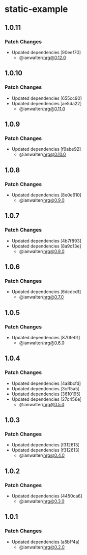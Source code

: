 # static-example

## 1.0.11

### Patch Changes

- Updated dependencies [90eef70]
  - @ianwalter/nrg@0.12.0

## 1.0.10

### Patch Changes

- Updated dependencies [655cc90]
- Updated dependencies [ae5da22]
  - @ianwalter/nrg@0.11.0

## 1.0.9

### Patch Changes

- Updated dependencies [f9abe92]
  - @ianwalter/nrg@0.10.0

## 1.0.8

### Patch Changes

- Updated dependencies [8e0e610]
  - @ianwalter/nrg@0.9.0

## 1.0.7

### Patch Changes

- Updated dependencies [4b7f893]
- Updated dependencies [8a9d13e]
  - @ianwalter/nrg@0.8.0

## 1.0.6

### Patch Changes

- Updated dependencies [6dcdcdf]
  - @ianwalter/nrg@0.7.0

## 1.0.5

### Patch Changes

- Updated dependencies [870fe01]
  - @ianwalter/nrg@0.6.0

## 1.0.4

### Patch Changes

- Updated dependencies [4a8bcfd]
- Updated dependencies [3cff5a5]
- Updated dependencies [3610195]
- Updated dependencies [27c456e]
  - @ianwalter/nrg@0.5.0

## 1.0.3

### Patch Changes

- Updated dependencies [f312613]
- Updated dependencies [f312613]
  - @ianwalter/nrg@0.4.0

## 1.0.2

### Patch Changes

- Updated dependencies [4450ca6]
  - @ianwalter/nrg@0.3.0

## 1.0.1

### Patch Changes

- Updated dependencies [a5b1f4a]
  - @ianwalter/nrg@0.2.0
